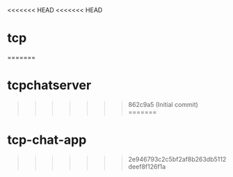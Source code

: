 <<<<<<< HEAD
<<<<<<< HEAD
# tcp
=======
# tcpchatserver
>>>>>>> 862c9a5 (Initial commit)
=======
# tcp-chat-app
>>>>>>> 2e946793c2c5bf2af8b263db5112deef8f126f1a
